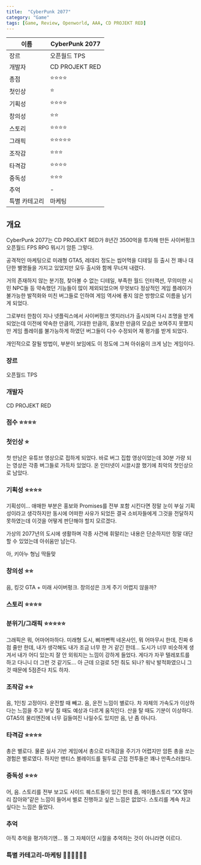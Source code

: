 ```yaml
---
title:  "CyberPunk 2077"
category: "Game"
tags: [Game, Review, Openworld, AAA, CD PROJEKT RED]
---
```


| 이름 | CyberPunk 2077 |
| --- | --- |
| 장르 | 오픈월드 TPS |
| 개발자 | CD PROJEKT RED |
| 총점 | ⭐⭐⭐⭐ |
| 첫인상 | ⭐ |
| 기획성 | ⭐⭐⭐⭐ |
| 창의성 | ⭐⭐ |
| 스토리 | ⭐⭐⭐⭐ |
| 그래픽 | ⭐⭐⭐⭐⭐ |
| 조작감 | ⭐⭐⭐ |
| 타격감 | ⭐⭐⭐⭐ |
| 중독성 | ⭐⭐⭐ |
| 추억 | - |
| 특별 카테고리 | 마케팅 |

## 개요

CyberPunk 2077는 CD PROJEKT RED가 8년간 3500억을 투자해 만든 사이버펑크 오픈월드 FPS RPG 뭐시기 암튼 그렇다.

공격적인 마케팅으로 미래형 GTA5, 레데리 정도는 씹어먹을 디테일 등 출시 전 꽤나 대단한 별명들을 가지고 있었지만 모두 출시와 함께 무너져 내렸다.

거의 존재하지 않는 분기점, 찾아볼 수 없는 디테일, 부족한 월드 인터랙션, 무의미한 시민 NPC들 등 약속했던 기능들이 많이 제외되었으며 무엇보다 정상적인 게임 플레이가 불가능한 발적화와 미친 버그들로 인하여 게임 역사에 좋지 않은 방향으로 이름을 남기게 되었다.

그로부터 한참이 지나 넷플릭스에서 사이버펑크 엣지러너가 출시되며 다시 조명을 받게 되었는데 이전에 약속한 만큼의, 기대한 만큼의, 홍보한 만큼의 모습은 보여주지 못했지만 게임 플레이를 불가능하게 하였던 버그들이 다수 수정되어 재 평가를 받게 되었다.

개인적으로 잘될 방법이, 부분이 보임에도 이 정도에 그쳐 아쉬움이 크게 남는 게임이다.

### 장르

오픈월드 TPS

### 개발자

CD PROJEKT RED

### 점수 ⭐⭐⭐⭐

### 첫인상 ⭐

첫 만남은 유튜브 영상으로 접하게 되었다. 바로 버그 집합 영상이었는데 30분 가량 되는 영상은 각종 버그들로 가득차 있었다. 온 인터넷이 시끌시끌 했기에 최악의 첫인상으로 남았다.

### 기획성 ⭐⭐⭐⭐

기획성이… 애매한 부분은 홍보와 Promises를 전부 포함 시킨다면 정말 눈이 부실 기획성이라고 생각하지만 동시에 어떠한 사유가 되었든 결국 소비자들에게 그것을 전달하지 못하였는데 이것을 어떻게 판단해야 할지 모르겠다.

가상의 2077년의 도시에 생활하며 각종 사건에 휘말리는 내용은 단순하지만 정말 대단할 수 있었는데 아쉬움만 남는다.

아, 키아누 형님 딱들맞

### 창의성 ⭐⭐

음, 킹갓 GTA + 미래 사이버펑크. 창의성은 크게 주기 어렵지 않을까?

### 스토리 ⭐⭐⭐⭐

### 분위기/그래픽 ⭐⭐⭐⭐⭐

그래픽은 뭐, 어마어마하다. 미래형 도시, 삐까뻔쩍 네온사인, 뭐 어마무시 한데, 진짜 6점 줄만 한데, 내가 생각해도 내가 조금 너무 한 거 같긴 한데… 도시가 너무 비슷하게 생겨서 내가 어디 있는지 잘 안 외워지는 느낌이 강하게 들었다. 게다가 자꾸 텔레포트를 하고 다니니 더 그런 것 같기도... 아 근데 으걸로 5전 줘도 되나? 워낙 발적화였으니 그것 때문에 5점준다 치도 하자.

### 조작감 ⭐⭐

음, 1인칭 고정이다. 운전할 때 빼고. 음, 운전 느낌이 별로다. 차 자체의 가속도가 이상하다는 느낌을 주고 부딪 칠 때도 예상과 다르게 움직인다. 산을 탈 때도 기분이 이상하다. GTA5의 물리엔진에 너무 길들여진 나일수도 있지만 음, 난 좀 아니다.

### 타격감 ⭐⭐⭐⭐

총은 별로다. 물론 실사 기반 게임에서 총으로 타격감을 주기가 어렵지만 암튼 총을 쏘는 경험은 별로였다. 하지만 맨티스 블레이드를 필두로 근접 전투들은 꽤나 만족스러웠다.

### 중독성 ⭐⭐⭐

어, 음. 스토리를 전부 보고도 사이드 퀘스트들이 있긴 한데 좀, 메이플스토리 “XX 열마리 잡아와”같은 느낌이 들어서 별로 진행하고 싶은 느낌은 없었다. 스토리를 계속 차고 싶다는 느낌은 들었다.

### 추억

아직 추억을 평가하기엔… 똥 그 자체이던 시절을 추억하는 것이 아니라면 이르다.

### 특별 카테고리-마케팅 💎💎💎💎💎💎

